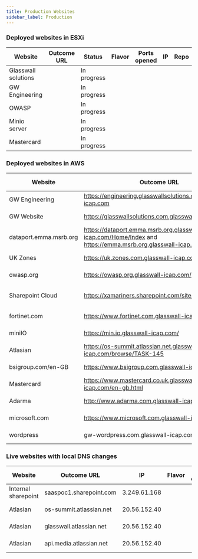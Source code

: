```yaml
---
title: Production Websites
sidebar_label: Production
---
```


### Deployed websites in ESXi

| Website  | Outcome URL | Status | Flavor | Ports opened | IP | Repo |
|---|---|---|---|---|---|---|
|Glasswall solutions ||In progress|||||
|GW Engineering||In progress|||||
|OWASP||In progress|||||
|Minio server||In progress|||||
|Mastercard||In progress|||||




### Deployed websites in AWS

| Website  | Outcome URL | IP | Flavor | Ports opened | Status | Repo |
|---|---|---|---|---|---|---|
| GW Engineering  | https://engineering.glasswallsolutions.com.glasswall-icap.com | 54.170.84.172 | B: Docker v0.1  |  443 | Live AWS |[GW engineering](https://github.com/k8-proxy/gp-engineering-website)|
| GW Website      | https://glasswallsolutions.com.glasswall-icap.com             | 54.78.209.23  |A: K8s v0.1      | 443  | Live AWS |[Glasswall Solutions](https://github.com/k8-proxy/gp-glasswallsolutions-website)|
| dataport.emma.msrb.org |https://dataport.emma.msrb.org.glasswall-icap.com/Home/Index and https://emma.msrb.org.glasswall-icap.com/|3.120.30.57|E: SOW v0.2|443|Live AWS|[Emma port](https://github.com/k8-proxy/gp-emma-dataport-website)|
| UK Zones  | https://uk.zones.com.glasswall-icap.com | 54.78.104.24 |B: Docker v0.1| 443 | Live AWS |[UK zones](https://github.com/k8-proxy/gp-uk-zones-com)|
| owasp.org |https://owasp.org.glasswall-icap.com/|34.247.160.95|SOW v0.2|443|Live AWS|[OWASP](https://github.com/k8-proxy/gp-owasp-website)|
| Sharepoint Cloud   |https://xamariners.sharepoint.com/sites/GlasswallTest| |Sharepoint Cloud Plugin||Stopped|[xamariners sharepoint cloud dotnetframework](https://github.com/k8-proxy/gp-sharepoint-plugins/tree/main/O365/DotNetFramework)|
| fortinet.com|https://www.fortinet.com.glasswall-icap.com/|18.156.64.216|ICAP deployed|443|Live AWS|[Fortinet](https://github.com/k8-proxy/gp-fortinet-website)|
| miniIO|https://min.io.glasswall-icap.com/|52.56.78.112|ICAP deployed|443 |Live AWS| [MiniIO](https://github.com/k8-proxy/gp-v02-miniio)|
| Atlasian |https://os-summit.atlassian.net.glasswall-icap.com/browse/TASK-145|3.139.5.226|ICAP deployed|443|Live AWS|[JIRA](https://github.com/k8-proxy/gp-jira-website)|||
| bsigroup.com/en-GB |https://www.bsigroup.com.glasswall-icap.com/|34.222.23.193|ICAP deployed|443|Live AWS| [bsigroup](https://github.com/k8-proxy/gp-bsigroup-website)|
| Mastercard|https://www.mastercard.co.uk.glasswall-icap.com/en-gb.html|18.216.36.55|ICAP deployed|443|Live AWS| [mastercard](https://github.com/k8-proxy/gp-mastercard-website)|
| Adarma|http://www.adarma.com.glasswall-icap.com/|54.244.172.39|ICAP deployed|443|Live AWSg| [adarma](https://github.com/k8-proxy/gp-adarma-website)|
| microsoft.com |https://www.microsoft.com.glasswall-icap.com/|18.157.111.73|ICAP deployed|443|Live AWS| [Microsoft](https://github.com/k8-proxy/gp-microsoft-website)|
| wordpress |gw-wordpress.com.glasswall-icap.com |3.6.237.153 | ICAP deployed|443|Live AWS| [Wordpress](https://github.com/k8-proxy/gp-wordpress-website)|




### Live websites with local DNS changes
| Website  | Outcome URL | IP | Flavor | Ports opened | Status | Repo | OS | Infrastructure | Provisioning | Container engine | Doc | Team |
|---|---|---|---|---|---|---|---|---|---|---|---|---|
| Internal sharepoint |saaspoc1.sharepoint.com|3.249.61.168|||Live in testing|[Internal sharepoint](gp-b-docker-v01-sharepoint)|
| Atlasian |os-summit.atlassian.net|20.56.152.40|||Live AWS|[JIRA](https://github.com/k8-proxy/gp-jira-website)|||
| Atlasian |glasswall.atlassian.net|20.56.152.40|||Live AWS|[JIRA](https://github.com/k8-proxy/gp-jira-website)|||
| Atlasian |api.media.atlassian.net|20.56.152.40|||Live AWS|[JIRA](https://github.com/k8-proxy/gp-jira-website)|||

